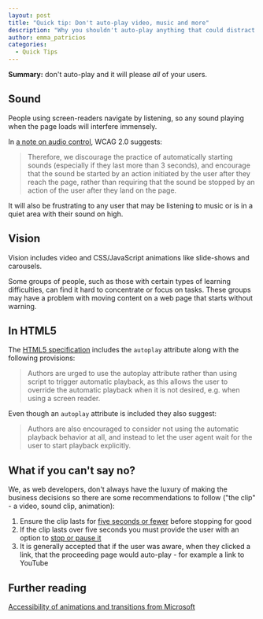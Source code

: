 ```yaml
---
layout: post
title: "Quick tip: Don't auto-play video, music and more"
description: "Why you shouldn't auto-play anything that could distract the user from their main task."
author: emma_patricios
categories:
  - Quick Tips
---
```


**Summary\:** don't auto-play and it will please *all* of your users.

## Sound

People using screen-readers navigate by listening, so any sound playing when the page loads will interfere immensely.

In [a note on audio control](https://www.w3.org/TR/2016/NOTE-UNDERSTANDING-WCAG20-20161007/visual-audio-contrast-dis-audio.html), WCAG 2.0 suggests:

> Therefore, we discourage the practice of automatically starting sounds (especially if they last more than 3 seconds), and encourage that the sound be started by an action initiated by the user after they reach the page, rather than requiring that the sound be stopped by an action of the user after they land on the page.

It will also be frustrating to any user that may be listening to music or is in a quiet area with their sound on high.

## Vision

Vision includes video and CSS/JavaScript animations like slide-shows and carousels.

Some groups of people, such as those with certain types of learning difficulties, can find it hard to concentrate or focus on tasks. These groups may have a problem with moving content on a web page that starts without warning.

## In HTML5

The [HTML5 specification](https://w3c.github.io/html/semantics-embedded-content.html#element-attrdef-media-autoplay) includes the <code>autoplay</code> attribute along with the following provisions:

> Authors are urged to use the autoplay attribute rather than using script to trigger automatic playback, as this allows the user to override the automatic playback when it is not desired, e.g. when using a screen reader.

Even though an <code>autoplay</code> attribute is included they also suggest:

> Authors are also encouraged to consider not using the automatic playback behavior at all, and instead to let the user agent wait for the user to start playback explicitly.

## What if you can't say no?

We, as web developers, don't always have the luxury of making the business decisions so there are some recommendations to follow ("the clip" - a video, sound clip, animation):

1. Ensure the clip lasts for [five seconds or fewer](https://www.w3.org/TR/2008/REC-WCAG20-20081211/#time-limits-pause) before stopping for good
1. If the clip lasts over five seconds you must provide the user with an option to [stop or pause it](https://www.w3.org/TR/UNDERSTANDING-WCAG20/time-limits-pause.html)
1. It is generally accepted that if the user was aware, when they clicked a link, that the proceeding page would auto-play - for example a link to YouTube

## Further reading

[Accessibility of animations and transitions from Microsoft](https://msdn.microsoft.com/en-us/library/windows/desktop/dn742481.aspx#accessibility)
